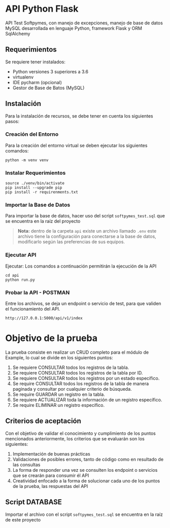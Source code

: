 # API Python Flask
API Test Softpymes, con manejo de excepciones, manejo de base de datos MySQL
desarrollada en lenguaje Python, framework Flask y ORM SqlAlchemy


## Requerimientos

Se requiere tener instalados:
- Python versiones 3 superiores a 3.6 
- virtualenv 
- IDE pycharm (opcional)
- Gestor de Base de Batos (MySQL)

## Instalación
Para la instalación de recursos, se debe tener en cuenta los siguientes pasos:

### Creación del Entorno
Para la creación del entorno virtual se deben ejecutar los siguientes comandos:
```
python -m venv venv
```

### Instalar Requerimientos
```
source ./venv/bin/activate
pip install --upgrade pip
pip install -r requirenments.txt
```

### Importar la Base de Datos
Para importar la base de datos, hacer uso del script ```softpymes_test.sql``` que se encuentra en la raíz del proyecto

> **Nota:** dentro de la carpeta ```api``` existe un archivo llamado ```.env``` este archivo
> tiene la configuración para conectarse a la base de datos, modificarlo según las preferencias
> de sus equipos.

### Ejecutar API
Ejecutar: Los comandos a continuación permitirán la ejecución de la API
```
cd api
python run.py
```

### Probar la API - POSTMAN
Entre los archivos, se deja un endpoint o servicio de test, para que validen el funcionamiento del API.
```
http://127.0.0.1:5000/api/v1/index
```

# Objetivo de la prueba

La prueba consiste en realizar un CRUD completo para el módulo de Example, lo cual se divide en los siguientes puntos:

1. Se requiere CONSULTAR todos los registros de la tabla.
2. Se requiere CONSULTAR todos los registros de la tabla por ID.
3. Se requiere CONSULTAR todos los registros por un estado específico.
4. Se require CONSULTAR todos los registros de la tabla de manera paginada y consultar por cualquier criterio de búsqueda.
5. Se require GUARDAR un registro en la tabla.
6. Se requiere ACTUALIZAR toda la información de un registro específico.
7. Se require ELIMINAR un registro específico.

## Criterios de aceptación

Con el objetivo de validar el conocimiento y cumplimiento de los puntos mencionados anteriormente,
los criterios que se evaluarán son los siguientes:

1. Implementación de buenas prácticas
2. Validaciones de posibles errores, tanto de código como en resultado de las consultas
3. La forma de responder una vez se consulten los endpoint o servicios que se crearán para consumir él API
4. Creatividad enfocado a la forma de solucionar cada uno de los puntos de la prueba, las respuestas del API


## Script DATABASE

Importar el archivo con el script ```softpymes_test.sql``` se encuentra en la raíz de este proyecto


